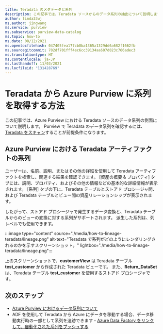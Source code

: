 ```yaml
---
title: Teradata のメタデータと系列
description: この記事では、Teradata ソースからのデータ系列の抽出について説明します。
author: linda33wj
ms.author: jingwang
ms.service: purview
ms.subservice: purview-data-catalog
ms.topic: how-to
ms.date: 08/12/2021
ms.openlocfilehash: 047405fea177cb8ba1365a1329dd6a682f1662fb
ms.sourcegitcommit: 702df701fff4ec6cc39134aa607d023c766adec3
ms.translationtype: HT
ms.contentlocale: ja-JP
ms.lasthandoff: 11/03/2021
ms.locfileid: "131428769"
---
```

# <a name="how-to-get-lineage-from-teradata-into-azure-purview"></a>Teradata から Azure Purview に系列を取得する方法

この記事では、Azure Purview における Teradata ソースのデータ系列の側面について説明します。 Purview で Teradata のデータ系列を確認するには、[Teradata をスキャン](../purview/register-scan-teradata-source.md)することが前提条件になります。 

## <a name="lineage-of-teradata-artifacts-in-azure-purview"></a>Azure Purview における Teradata アーティファクトの系列

ユーザーは、名前、説明、またはその他の詳細を使用して Teradata アーティファクトを検索し、関連する結果を確認できます。 [資産の概要 & プロパティ] タブには、説明、プロパティ、およびその他の情報などの基本的な詳細情報が表示されます。 [系列] タブの下に、Teradata テーブルとストアド プロシージャ間、および Teradata テーブルとビュー間の資産リレーションシップが表示されます。 

したがって、ストアド プロシージャで発生するデータ変換と、Teradata テーブルからのビューの変換に対する系列がサポートされます。 派生した系列は、列レベルでも使用できます。

:::image type="content" source="./media/how-to-lineage-teradata/lineage.png" alt-text="Teradata で系列がどのようにレンダリングされるのかを示すスクリーンショット。" lightbox="./media/how-to-lineage-teradata/lineage.png":::

上のスクリーンショットで、**customerView** は Teradata テーブル **test_customer** から作成された Teradata ビューです。 また、**Return_DataSet** は、Teradata テーブル **test_customer** を使用するストアド プロシージャです。

## <a name="next-steps"></a>次のステップ

- [Azure Purview におけるデータ系列について](catalog-lineage-user-guide.md)
- ADF を使用して Teradata から Azure にデータを移動する場合、データ移動実行時の一部として系列を追跡できます - [Azure Data Factory をリンクして、自動化された系列をプッシュする](how-to-link-azure-data-factory.md)
